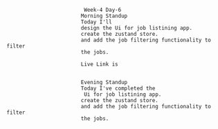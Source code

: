                              Week-4 Day-6
                            Morning Standup
                            Today I'll
                            design the Ui for job listining app.
                            create the zustand store.
                            and add the job filtering functionality to filter
                            the jobs.

                            Live Link is
                            

                            Evening Standup
                            Today I've completed the 
                             Ui for job listining app.
                            create the zustand store.
                            and add the job filtering functionality to filter
                            the jobs.